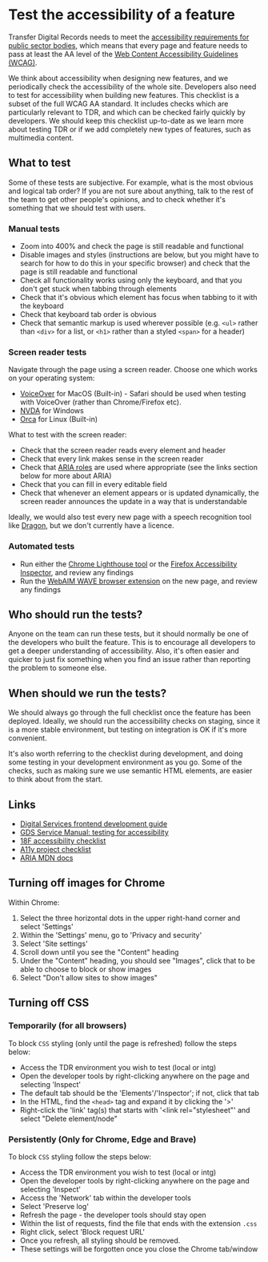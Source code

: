# Test the accessibility of a feature

Transfer Digital Records needs to meet the [accessibility requirements for
public sector bodies][a11y-reqs], which means that every page and feature needs
to pass at least the AA level of the [Web Content Accessibility Guidelines
(WCAG)][wcag].

We think about accessibility when designing new features, and we periodically
check the accessibility of the whole site. Developers also need to test for
accessibility when building new features. This checklist is a subset of the full
WCAG AA standard. It includes checks which are particularly relevant to TDR,
and which can be checked fairly quickly by developers. We should keep this
checklist up-to-date as we learn more about testing TDR or if we add completely
new types of features, such as multimedia content.

[a11y-reqs]: https://www.gov.uk/guidance/accessibility-requirements-for-public-sector-websites-and-apps
[wcag]: https://www.w3.org/WAI/standards-guidelines/wcag/

## What to test

Some of these tests are subjective. For example, what is the most obvious and
logical tab order? If you are not sure about anything, talk to the rest of the
team to get other people's opinions, and to check whether it's something that
we should test with users.

### Manual tests

* Zoom into 400% and check the page is still readable and functional
* Disable images and styles (instructions are below, but you might have to search for how to do this in your specific browser) and check that the page is still readable
  and functional
* Check all functionality works using only the keyboard, and that you don't get
  stuck when tabbing through elements
* Check that it's obvious which element has focus when tabbing to it with the
  keyboard
* Check that keyboard tab order is obvious
* Check that semantic markup is used wherever possible (e.g. `<ul>` rather than
  `<div>` for a list, or `<h1>` rather than a styled `<span>` for a header)

### Screen reader tests

Navigate through the page using a screen reader. Choose one which works on your
operating system:

* [VoiceOver] for MacOS (Built-in) - Safari should be used when testing with VoiceOver (rather than Chrome/Firefox etc).
* [NVDA] for Windows
* [Orca] for Linux (Built-in)

What to test with the screen reader:

* Check that the screen reader reads every element and header
* Check that every link makes sense in the screen reader
* Check that [ARIA roles] are used where appropriate (see the links section
  below for more about ARIA)
* Check that you can fill in every editable field
* Check that whenever an element appears or is updated dynamically, the screen
  reader announces the update in a way that is understandable

Ideally, we would also test every new page with a speech recognition tool like
[Dragon], but we don't currently have a licence.

[VoiceOver]: https://webaim.org/articles/voiceover/
[NVDA]: https://www.nvaccess.org/
[Orca]: https://help.gnome.org/users/orca/stable/
[ARIA roles]: https://developer.mozilla.org/en-US/docs/Web/Accessibility/ARIA/Roles
[Dragon]: https://www.nuance.com/en-gb/dragon.html

### Automated tests

* Run either the [Chrome Lighthouse tool][lighthouse] or the [Firefox
Accessibility Inspector][firefox-ai], and review any
findings
* Run the [WebAIM WAVE browser extension][wave] on the new page, and review any
findings

[lighthouse]: https://developers.google.com/web/tools/lighthouse
[firefox-ai]: https://developer.mozilla.org/en-US/docs/Tools/Accessibility_inspector
[wave]: https://wave.webaim.org/

## Who should run the tests?

Anyone on the team can run these tests, but it should normally be one of the
developers who built the feature. This is to encourage all developers to get a
deeper understanding of accessibility. Also, it's often easier and quicker to
just fix something when you find an issue rather than reporting the problem to
someone else.

## When should we run the tests?

We should always go through the full checklist once the feature has been
deployed. Ideally, we should run the accessibility checks on staging, since it
is a more stable environment, but testing on integration is OK if it's more
convenient.

It's also worth referring to the checklist during development, and doing some
testing in your development environment as you go. Some of the checks, such as
making sure we use semantic HTML elements, are easier to think about from the
start.

## Links

* [Digital Services frontend development guide](https://github.com/nationalarchives/front-end-development-guide/blob/master/development-guide.md)
* [GDS Service Manual: testing for accessibility](https://www.gov.uk/service-manual/helping-people-to-use-your-service/testing-for-accessibility)
* [18F accessibility checklist](https://accessibility.18f.gov/checklist/)
* [A11y project checklist](https://www.a11yproject.com/checklist/)
* [ARIA MDN docs](https://developer.mozilla.org/en-US/docs/Web/Accessibility/ARIA)

## Turning off images for Chrome

Within Chrome:
1. Select the three horizontal dots in the upper right-hand corner and select 'Settings'
2. Within the 'Settings' menu, go to 'Privacy and security'
3. Select 'Site settings'
4. Scroll down until you see the "Content" heading
5. Under the "Content" heading, you should see "Images", click that to be able to choose to block or show images
6. Select "Don't allow sites to show images"

## Turning off CSS

### Temporarily (for all browsers)

To block `CSS` styling (only until the page is refreshed) follow the steps below:
* Access the TDR environment you wish to test (local or intg)
* Open the developer tools by right-clicking anywhere on the page and selecting 'Inspect'
* The default tab should be the 'Elements'/'Inspector'; if not, click that tab
* In the HTML, find the `<head>` tag and expand it by clicking the '>'
* Right-click the 'link' tag(s) that starts with '<link rel="stylesheet"' and select "Delete element/node"

### Persistently (Only for Chrome, Edge and Brave)

To block `CSS` styling follow the steps below:
* Access the TDR environment you wish to test (local or intg)
* Open the developer tools by right-clicking anywhere on the page and selecting 'Inspect'
* Access the 'Network' tab within the developer tools
* Select 'Preserve log'
* Refresh the page - the developer tools should stay open
* Within the list of requests, find the file that ends with the extension `.css`
* Right click, select 'Block request URL'
* Once you refresh, all styling should be removed. 
* These settings will be forgotten once you close the Chrome tab/window
